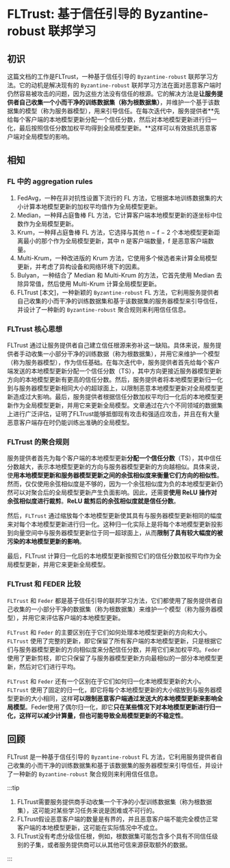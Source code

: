 # FLTrust: 基于信任引导的 Byzantine-robust 联邦学习

## 初识

这篇文档的工作是FLTrust，一种基于信任引导的 `Byzantine-robust` 联邦学习方法。它的动机是解决现有的 `Byzantine-robust` 联邦学习方法在面对恶意客户端时仍然容易被攻击的问题，因为这些方法没有信任的根源。它的解决方法是**让服务提供者自己收集一个小而干净的训练数据集（称为根数据集）**，并维护一个基于该数据集的模型（称为服务器模型），用来引导信任。在每次迭代中，服务提供者**先给每个客户端的本地模型更新分配一个信任分数，然后对本地模型更新进行归一化，最后按照信任分数加权平均得到全局模型更新。**这样可以有效抵抗恶意客户端对全局模型的影响。

## 相知

### FL 中的 aggregation rules 

1. FedAvg，一种在非对抗性设置下流行的 FL 方法，它根据本地训练数据集的大小计算本地模型更新的加权平均值作为全局模型更新。
2. Median，一种拜占庭鲁棒 FL 方法，它计算客户端本地模型更新的逐坐标中位数作为全局模型更新。
3. Krum，一种拜占庭鲁棒 FL 方法，它选择与其他 n − f − 2 个本地模型更新距离最小的那个作为全局模型更新，其中 n 是客户端数量，f 是恶意客户端数量。
4. Multi-Krum，一种改进版的 Krum 方法，它使用多个候选者来计算全局模型更新，并考虑了异构设备和网络环境下的因素。
5. Bulyan，一种结合了 Median 和 Multi-Krum 的方法，它首先使用 Median 去除异常值，然后使用 Multi-Krum 计算全局模型更新。
6. FLTrust [本文]，一种新颖的 `Byzantine-robust` FL 方法，它利用服务提供者自己收集的小而干净的训练数据集和基于该数据集的服务器模型来引导信任，并设计了一种新的 `Byzantine-robust` 聚合规则来利用信任信息。

### FLTrust 核心思想

FLTrust 通过让服务提供者自己建立信任根源来弥补这一缺陷。具体来说，服务提供者手动收集一小部分干净的训练数据（称为根数据集），并用它来维护一个模型（称为服务器模型），作为信任基础。在每次迭代中，服务提供者首先给每个客户端发送的本地模型更新分配一个信任分数（TS），其中方向更接近服务器模型更新方向的本地模型更新有更高的信任分数。然后，服务提供者将本地模型更新归一化到与服务器模型更新相同大小的超球面上，以限制恶意本地模型更新对全局模型更新造成过大影响。最后，服务提供者根据信任分数加权平均归一化后的本地模型更新作为全局模型更新，并用它来更新全局模型。文章通过在六个不同领域的数据集上进行广泛评估，证明了FLTrust能够抵御现有攻击和强适应攻击，并且在有大量恶意客户端存在时仍能训练出准确的全局模型。

### FLTrust 的聚合规则

服务提供者首先为每个客户端的本地模型更新**分配一个信任分数**（TS），其中信任分数越大，表示本地模型更新的方向与服务器模型更新的方向越相似。具体来说，使**用本地模型更新和服务器模型更新之间的余弦相似度来衡量它们方向的相似性**。然而，仅仅使用余弦相似度是不够的，因为一个余弦相似度为负的本地模型更新仍然可以对聚合后的全局模型更新产生负面影响。因此，还需要**使用 ReLU 操作对余弦相似度进行裁剪**。**ReLU 裁剪后的余弦相似度就是信任分数**。

然后，`FLTrust` 通过缩放每个本地模型更新使其具有与服务器模型更新相同的幅度来对每个本地模型更新进行归一化。这种归一化实际上是将每个本地模型更新投影到向量空间中与服务器模型更新位于同一超球面上，从而**限制了具有较大幅度的被污染的本地模型更新的影响**。

最后，FLTrust 计算归一化后的本地模型更新按照它们的信任分数加权平均作为全局模型更新，并用它来更新全局模型。

### FLTrust 和 FEDER 比较

`FLTrust` 和 `Feder` 都是基于信任引导的联邦学习方法，它们都使用了服务提供者自己收集的一小部分干净的数据集（称为根数据集）来维护一个模型（称为服务器模型），并用它来评估客户端的本地模型更新。

`FLTrust` 和 `Feder` 的主要区别在于它们如何处理本地模型更新的方向和大小。`FLTrust` 使用了完整的更新，即它保留了所有客户端的本地模型更新，只是根据它们与服务器模型更新的方向相似度来分配信任分数，并用它们来加权平均。`Feder` 使用了更新剪枝，即它只保留了与服务器模型更新方向最相似的一部分本地模型更新，然后对它们进行平均。

`FLTrust` 和 `Feder` 还有一个区别在于它们如何归一化本地模型更新的大小。`FLTrust` 使用了固定的归一化，即它将每个本地模型更新的大小缩放到与服务器模型更新的大小相同，这样**可以限制恶意客户端通过发送大的本地模型更新来影响全局模型**。Feder使用了偶尔归一化，即它**只在某些情况下对本地模型更新进行归一化，这样可以减少计算量，但也可能导致全局模型更新的不稳定性**。 


## 回顾

FLTrust 是一种基于信任引导的 `Byzantine-robust` FL 方法，它利用服务提供者自己收集的小而干净的训练数据集和基于该数据集的服务器模型来引导信任，并设计了一种新的 `Byzantine-robust` 聚合规则来利用信任信息。

:::tip

1. FLTrust需要服务提供商手动收集一个干净的小型训练数据集（称为根数据集），这可能对某些学习任务来说是困难或不可行的。 
2. FLTrust假设恶意客户端的数量是有界的，并且恶意客户端不能完全模仿正常客户端的本地模型更新，这可能在实际情况中不成立。
3. FLTrust没有考虑分级信任根，例如，根数据集可能包含多个具有不同信任级别的子集，或者服务提供商可以从其他可信来源获取额外的数据。

:::













